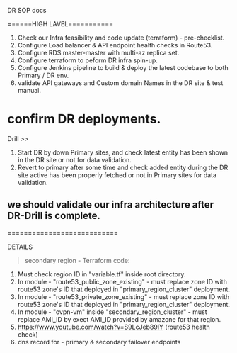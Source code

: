 DR SOP docs

======HIGH LAVEL===========

1. Check our Infra feasibility and code update (terraform) - pre-checklist.
2. Configure Load balancer & API endpoint health checks in Route53.  
3. Configure RDS master-master with multi-az replica set.
4. Configure terraform to peform DR infra spin-up.
5. Configure Jenkins pipeline to build & deploy the latest codebase to both Primary / DR env.
6. validate API gateways and Custom domain Names in the DR site & test manual.


# confirm DR deployments.

Drill >>

1. Start DR by down Primary sites, and check latest entity has been shown in the DR site or not for data validation.
2. Revert to primary after some time and check added entity during the DR site active has been properly fetched or not in Primary sites for data validation.

## we should validate our infra architecture after DR-Drill is complete.

===========================

DETAILS

> secondary region - Terraform code:

1. Must check region ID in "variable.tf" inside root directory.
2. In module - "route53_public_zone_existing" - must replace zone ID with route53 zone's ID that deployed in "primary_region_cluster" deployment.
3. In module - "route53_private_zone_existing" - must replace zone ID with route53 zone's ID that deployed in "primary_region_cluster" deployment.
4. In module - "ovpn-vm" inside "secondary_region_cluster" - must replace AMI_ID by exect AMI_ID provided by amazone for that region.
5. https://www.youtube.com/watch?v=S9LcJeb89lY  (route53 health check)
6. dns record for - primary & secondary failover endpoints
